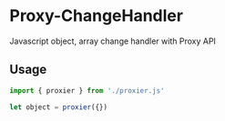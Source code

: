 # Proxy-ChangeHandler
Javascript object, array change handler with Proxy API


## Usage
```js
import { proxier } from './proxier.js'

let object = proxier({})
```
